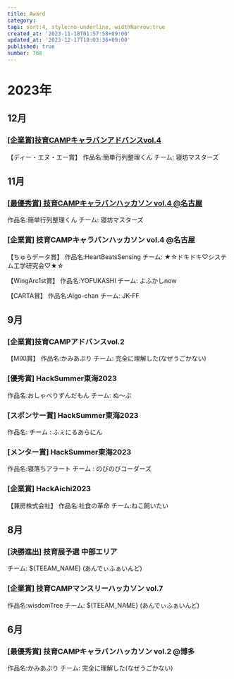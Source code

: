 ```yaml
---
title: Award
category:
tags: sort:4, style:no-underline, widthNarrow:true
created_at: '2023-11-18T01:57:58+09:00'
updated_at: '2023-12-17T18:03:36+09:00'
published: true
number: 768
---
```


# 2023年

## 12月
### [[企業賞]技育CAMPキャラバンアドバンスvol.4](https://www.sysken.net/post/778)
【ディー・エヌ・エー賞】
作品名:簡単行列整理くん
チーム: 寝坊マスターズ

## 11月
### [[最優秀賞] 技育CAMPキャラバンハッカソン vol.4 @名古屋](https://www.sysken.net/post/778)
作品名:簡単行列整理くん
チーム: 寝坊マスターズ

### [企業賞] 技育CAMPキャラバンハッカソン vol.4 @名古屋
【ちゅらデータ賞】
作品名:HeartBeatsSensing
チーム: ★☆ドキドキ♡システム工学研究会♡★☆

【WingArc1st賞】
作品名:YOFUKASHI
チーム: よふかしnow

【CARTA賞】
作品名:Algo-chan
チーム: JK-FF

## 9月

### [企業賞]技育CAMPアドバンスvol.2
【MIXI賞】
作品名:かみあぷり
チーム: 完全に理解した(なぜうごかない)

###  [優秀賞] HackSummer東海2023
作品名:おしゃべりずんだもん
チーム: ぬ〜ぶ

### [スポンサー賞] HackSummer東海2023
作品名:
チーム : ふぇにるあらにん

### [メンター賞] HackSummer東海2023
作品名:寝落ちアラート
チーム : のびのびコーダーズ

### [企業賞] HackAichi2023
【兼房株式会社】
作品名:社食の革命
チーム:ねこ飼いたい

## 8月

### [決勝進出] 技育展予選 中部エリア
チーム: ${TEEAM_NAME} (あんでぃふぁいんど)
### [企業賞] 技育CAMPマンスリーハッカソン vol.7
作品名:wisdomTree
チーム: ${TEEAM_NAME} (あんでぃふぁいんど)

## 6月
### [最優秀賞] 技育CAMPキャラバンハッカソン vol.2 @博多
作品名:かみあぷり
チーム: 完全に理解した(なぜうごかない)

